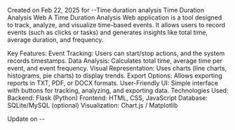 Created on Feb 22, 2025 for --Time duration analysis 
Time Duration Analysis Web
  A Time Duration Analysis Web application is a tool designed to track, analyze, and visualize time-based events. 
  It allows users to record events (such as clicks or tasks) and generates insights like total time, average duration, and frequency.

Key Features:
    Event Tracking: Users can start/stop actions, and the system records timestamps.
    Data Analysis: Calculates total time, average time per event, and event frequency.
    Visual Representation: Uses charts (line charts, histograms, pie charts) to display trends.
    Export Options: Allows exporting reports in TXT, PDF, or DOCX formats.
    User-Friendly UI: Simple interface with buttons for tracking, analyzing, and exporting data.
  Technologies Used:
    Backend: Flask (Python)
    Frontend: HTML, CSS, JavaScript
    Database: SQLite/MySQL (optional)
    Visualization: Chart.js / Matplotlib
  
Update on --
